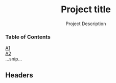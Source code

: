 <h1 align="center">Project title</h1>

<p align="center">Project Description</p>



### Table of Contents  
[A1](#headers)  
[A2](#emphasis)  
...snip...    
<a name="headers"/>
## Headers



<!---
jspark9724/jspark9724 is a ✨ special ✨ repository because its `README.md` (this file) appears on your GitHub profile.
You can click the Preview link to take a look at your changes.
--->
